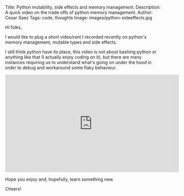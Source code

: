 Title: Python mutability, side effects and memory management.
Description: A quick video on the trade offs of python memory management.
Author: Cesar Saez
Tags: code, thoughts
Image: images/python-sideeffects.jpg

Hi folks,

I would like to plug a short video/rant I recorded recently on python's memory management,
mutable types and side effects.

I still think python have its place, this video is not about bashing python or anything like that (I
actually enjoy coding on it), but there are many instances requiring us to understand what's going
on under the hood in order to debug and workaround some flaky behaviour.

<div class="flex-video widescreen">
<iframe width="560" height="315" src="https://www.youtube.com/embed/NB4EocagrTk" frameborder="0" allowfullscreen></iframe>
</div>

Hope you enjoy and, hopefully, learn something new.

Cheers!
